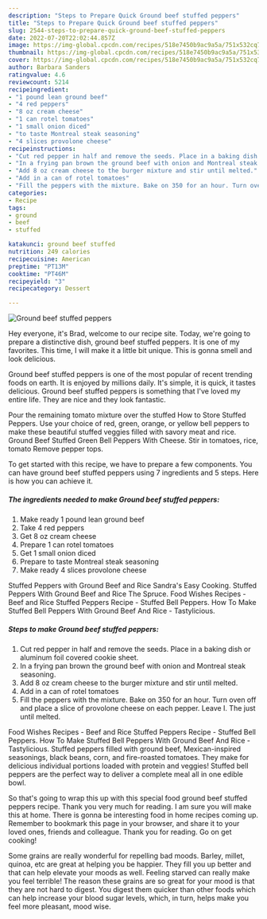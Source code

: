 ```yaml
---
description: "Steps to Prepare Quick Ground beef stuffed peppers"
title: "Steps to Prepare Quick Ground beef stuffed peppers"
slug: 2544-steps-to-prepare-quick-ground-beef-stuffed-peppers
date: 2022-07-20T22:02:44.857Z
image: https://img-global.cpcdn.com/recipes/518e7450b9ac9a5a/751x532cq70/ground-beef-stuffed-peppers-recipe-main-photo.jpg
thumbnail: https://img-global.cpcdn.com/recipes/518e7450b9ac9a5a/751x532cq70/ground-beef-stuffed-peppers-recipe-main-photo.jpg
cover: https://img-global.cpcdn.com/recipes/518e7450b9ac9a5a/751x532cq70/ground-beef-stuffed-peppers-recipe-main-photo.jpg
author: Barbara Sanders
ratingvalue: 4.6
reviewcount: 5214
recipeingredient:
- "1 pound lean ground beef"
- "4 red peppers"
- "8 oz cream cheese"
- "1 can rotel tomatoes"
- "1 small onion diced"
- "to taste Montreal steak seasoning"
- "4 slices provolone cheese"
recipeinstructions:
- "Cut red pepper in half and remove the seeds. Place in a baking dish or aluminum foil covered cookie sheet."
- "In a frying pan brown the ground beef with onion and Montreal steak seasoning."
- "Add 8 oz cream cheese to the burger mixture and stir until melted."
- "Add in a can of rotel tomatoes"
- "Fill the peppers with the mixture. Bake on 350 for an hour. Turn oven off and place a slice of provolone cheese on each pepper. Leave I. The just until melted."
categories:
- Recipe
tags:
- ground
- beef
- stuffed

katakunci: ground beef stuffed 
nutrition: 249 calories
recipecuisine: American
preptime: "PT13M"
cooktime: "PT46M"
recipeyield: "3"
recipecategory: Dessert

---
```



![Ground beef stuffed peppers](https://img-global.cpcdn.com/recipes/518e7450b9ac9a5a/751x532cq70/ground-beef-stuffed-peppers-recipe-main-photo.jpg)

Hey everyone, it's Brad, welcome to our recipe site. Today, we're going to prepare a distinctive dish, ground beef stuffed peppers. It is one of my favorites. This time, I will make it a little bit unique. This is gonna smell and look delicious.

Ground beef stuffed peppers is one of the most popular of recent trending foods on earth. It is enjoyed by millions daily. It's simple, it is quick, it tastes delicious. Ground beef stuffed peppers is something that I've loved my entire life. They are nice and they look fantastic.

Pour the remaining tomato mixture over the stuffed How to Store Stuffed Peppers. Use your choice of red, green, orange, or yellow bell peppers to make these beautiful stuffed veggies filled with savory meat and rice. Ground Beef Stuffed Green Bell Peppers With Cheese. Stir in tomatoes, rice, tomato Remove pepper tops.


To get started with this recipe, we have to prepare a few components. You can have ground beef stuffed peppers using 7 ingredients and 5 steps. Here is how you can achieve it.

<!--inarticleads1-->

##### The ingredients needed to make Ground beef stuffed peppers:

1. Make ready 1 pound lean ground beef
1. Take 4 red peppers
1. Get 8 oz cream cheese
1. Prepare 1 can rotel tomatoes
1. Get 1 small onion diced
1. Prepare to taste Montreal steak seasoning
1. Make ready 4 slices provolone cheese


Stuffed Peppers with Ground Beef and Rice Sandra&#39;s Easy Cooking. Stuffed Peppers With Ground Beef and Rice The Spruce. Food Wishes Recipes - Beef and Rice Stuffed Peppers Recipe - Stuffed Bell Peppers. How To Make Stuffed Bell Peppers With Ground Beef And Rice - Tastylicious. 

<!--inarticleads2-->

##### Steps to make Ground beef stuffed peppers:

1. Cut red pepper in half and remove the seeds. Place in a baking dish or aluminum foil covered cookie sheet.
1. In a frying pan brown the ground beef with onion and Montreal steak seasoning.
1. Add 8 oz cream cheese to the burger mixture and stir until melted.
1. Add in a can of rotel tomatoes
1. Fill the peppers with the mixture. Bake on 350 for an hour. Turn oven off and place a slice of provolone cheese on each pepper. Leave I. The just until melted.


Food Wishes Recipes - Beef and Rice Stuffed Peppers Recipe - Stuffed Bell Peppers. How To Make Stuffed Bell Peppers With Ground Beef And Rice - Tastylicious. Stuffed peppers filled with ground beef, Mexican-inspired seasonings, black beans, corn, and fire-roasted tomatoes. They make for delicious individual portions loaded with protein and veggies! Stuffed bell peppers are the perfect way to deliver a complete meal all in one edible bowl. 

So that's going to wrap this up with this special food ground beef stuffed peppers recipe. Thank you very much for reading. I am sure you will make this at home. There is gonna be interesting food in home recipes coming up. Remember to bookmark this page in your browser, and share it to your loved ones, friends and colleague. Thank you for reading. Go on get cooking!

Some grains are really wonderful for repelling bad moods. Barley, millet, quinoa, etc are great at helping you be happier. They fill you up better and that can help elevate your moods as well. Feeling starved can really make you feel terrible! The reason these grains are so great for your mood is that they are not hard to digest. You digest them quicker than other foods which can help increase your blood sugar levels, which, in turn, helps make you feel more pleasant, mood wise.
